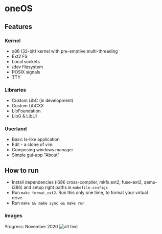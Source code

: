 # oneOS

## Features
### Kernel
* x86 (32-bit) kernel with pre-emptive multi-threading
* Ext2 FS
* Local sockets
* /dev filesystem
* POSIX signals
* TTY

### Libraries
* Custom LibC (in development)
* Custom LibCXX
* LibFoundation
* LibG & LibUI

### Userland
* Basic ls-like application
* Edit - a clone of vim
* Composing windows manager
* Simple gui-app "About"

## How to run
* Install dependencies (i686 cross-compiler, mkfs.ext2, fuse-ext2, qemu-i386) and setup right paths in `makefile.configs`
* Run `make format_ext2`. Run this only one time, to format your virtual drive
* Run `make && make sync && make run`

### Images
Progress: November 2020
![alt text](https://raw.githubusercontent.com/nimelehin/oneOS/master/images/progress_11_20.png)
